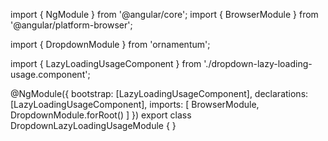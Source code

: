 import { NgModule } from '@angular/core';
import { BrowserModule } from '@angular/platform-browser';
  
import { DropdownModule } from 'ornamentum';
  
import { LazyLoadingUsageComponent } from './dropdown-lazy-loading-usage.component';

@NgModule({
 bootstrap: [LazyLoadingUsageComponent],
 declarations: [LazyLoadingUsageComponent],
 imports: [
    BrowserModule, 
    DropdownModule.forRoot()
  ]
})
export class DropdownLazyLoadingUsageModule {
}
